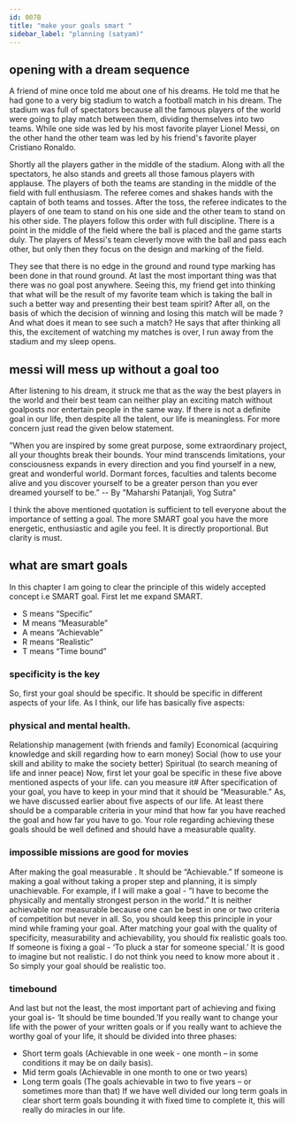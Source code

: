 ```yaml
---
id: 007B
title: "make your goals smart "
sidebar_label: "planning (satyam)"
---
```


## opening with a dream sequence

A friend of mine once told me about one of his dreams. He told me that he had gone to a very big stadium to watch a football match in his dream. The stadium was full of spectators because all the famous players of the world were going to play match between them, dividing themselves into two teams. While one side was led by his most favorite player Lionel Messi, on the other hand the other team was led by his friend's favorite player Cristiano Ronaldo.

Shortly all the players gather in the middle of the stadium. Along with all the spectators, he also stands and greets all those famous players with applause. The players of both the teams are standing in the middle of the field with full enthusiasm. The referee comes and shakes hands with the captain of both teams and tosses. After the toss, the referee indicates to the players of one team to stand on his one side and the other team to stand on his other side. The players follow this order with full discipline. There is a point in the middle of the field where the ball is placed and the game starts duly. The players of Messi's team cleverly move with the ball and pass each other, but only then they focus on the design and marking of the field.

They see that there is no edge in the ground and round type marking has been done in that round ground. At last the most important thing was that there was no goal post anywhere. Seeing this, my friend get into thinking that what will be the result of my favorite team which is taking the ball in such a better way and presenting their best team spirit? After all, on the basis of which the decision of winning and losing this match will be made ? And what does it mean to see such a match? He says that after thinking all this, the excitement of watching my matches is over, I run away from the stadium and my sleep opens.

## messi will mess up without a goal too

After listening to his dream, it struck me that as the way the best players in the world and their best team can neither play an exciting match without goalposts nor entertain people in the same way. If there is not a definite goal in our life, then despite all the talent, our life is meaningless. For more concern just read the given below statement.

”When you are inspired by some great purpose, some extraordinary project, all your thoughts break their bounds. Your mind transcends limitations, your consciousness expands in every direction and you find yourself in a new, great and wonderful world. Dormant forces, faculties and talents become alive and you discover yourself to be a greater person than you ever dreamed yourself to be.”
-- By "Maharshi Patanjali, Yog Sutra"

I think the above mentioned quotation is sufficient to tell everyone about the importance of setting a goal. The more SMART goal you have the more energetic, enthusiastic and agile you feel. It is directly proportional. But clarity is must.

## what are smart goals

In this chapter I am going to clear the principle of this widely accepted concept i.e SMART goal. First let me expand SMART.

- S means “Specific”
- M means “Measurable”
- A means “Achievable”
- R means “Realistic”
- T means “Time bound”

### specificity is the key

So, first your goal should be specific. It should be specific in different aspects of your life. As I think, our life has basically five aspects:

### physical and mental health.

Relationship management (with friends and family)
Economical (acquiring knowledge and skill regarding how to earn money)
Social (how to use your skill and ability to make the society better)
Spiritual (to search meaning of life and inner peace)
Now, first let your goal be specific in these five above mentioned aspects of your life.
can you measure it#
After specification of your goal, you have to keep in your mind that it should be “Measurable.” As, we have discussed earlier about five aspects of our life. At least there should be a comparable criteria in your mind that how far you have reached the goal and how far you have to go. Your role regarding achieving these goals should be well defined and should have a measurable quality.

### impossible missions are good for movies

After making the goal measurable . It should be “Achievable.” If someone is making a goal without taking a proper step and planning, it is simply unachievable. For example, if I will make a goal - “I have to become the physically and mentally strongest person in the world.” It is neither achievable nor measurable because one can be best in one or two criteria of competition but never in all. So, you should keep this principle in your mind while framing your goal. After matching your goal with the quality of specificity, measurability and achievability, you should fix realistic goals too. If someone is fixing a goal - ‘To pluck a star for someone special.’ It is good to imagine but not realistic. I do not think you need to know more about it . So simply your goal should be realistic too.

### timebound

And last but not the least, the most important part of achieving and fixing your goal is- ‘It should be time bounded.’If you really want to change your life with the power of your written goals or if you really want to achieve the worthy goal of your life, it should be divided into three phases:

- Short term goals (Achievable in one week - one month – in some conditions it may be on daily basis).
- Mid term goals (Achievable in one month to one or two years)
- Long term goals (The goals achievable in two to five years – or sometimes more than that) If we have well divided our long term goals in clear short term goals bounding it with fixed time to complete it, this will really do miracles in our life.
